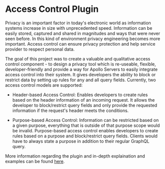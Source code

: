 # Access Control Plugin

Privacy is an important factor in today's electronic world as information systems increase in size with unprecedented speed. Information can be easily stored, captured and shared in magnitudes and ways that were never seen before. In this kind of environment privacy engineering becomes more important. Access control can ensure privacy protection and help service provider to respect personal data. 

The goal of this project was to create a valuable and qualitative access control component - to design a privacy tool which is re-useable, flexible, developer-friendly and provide a way for Apollo Servers to easily integrate access control into their system. It gives developers the ability to block or restrict data by setting up rules for any and all query fields. Currently, two access control models are supported:

- Header-based Access Control: Enables developers to create rules based on the header information of an incoming request. It allows the developer to block/restrict query fields and only provide the requested information if the request's header meets the conditions.

- Purpose-based Access Control: Information can be restricted based on a given purpose, everything that is outside of that purpose scope would be invalid. Purpose-based access control enables developers to create rules based on a purpose and block/restrict query fields. Clients would have to always state a purpose in addition to their regular GraphQL query.

More information regarding the plugin and in-depth explaination and examples can be found [here](https://github.com/wklausing/Re-Useable-Access-Control-Plugin-for-Apollo-Server/wiki).
